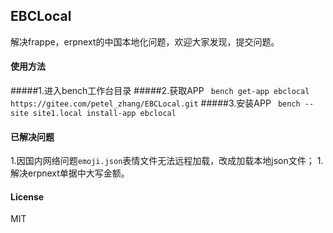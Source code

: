 ## EBCLocal

解决frappe，erpnext的中国本地化问题，欢迎大家发现，提交问题。

#### 使用方法
#####1.进入bench工作台目录
#####2.获取APP ` bench get-app ebclocal https://gitee.com/petel_zhang/EBCLocal.git`
#####3.安装APP ` bench --site site1.local install-app ebclocal`

#### 已解决问题
1.因国内网络问题`emoji.json`表情文件无法远程加载，改成加载本地json文件；
1.解决erpnext单据中大写金额。

#### License

MIT
